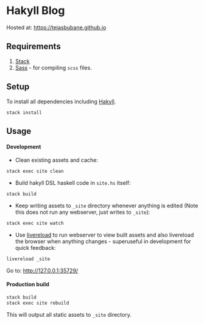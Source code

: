 # Hakyll Blog

Hosted at: https://tejasbubane.github.io

## Requirements

1. [Stack](https://docs.haskellstack.org/en/stable/README/)
1. [Sass](https://sass-lang.com/install) - for compiling `scss` files.

## Setup

To install all dependencies including [Hakyll](https://jaspervdj.be/hakyll/).
```
stack install
```

## Usage

#### Development

* Clean existing assets and cache:

```sh
stack exec site clean
```

* Build hakyll DSL haskell code in `site.hs` itself:

```sh
stack build
```

* Keep writing assets to `_site` directory whenever anything is edited (Note this does not run any webserver, just writes to `_site`):

```sh
stack exec site watch
```

* Use [livereload](https://www.npmjs.com/package/livereload) to run webserver to view
  built assets and also livereload the browser when anything changes - superuseful in
  development for quick feedback:

```sh
livereload _site
```

Go to: http://127.0.0.1:35729/


#### Production build

```sh
stack build
stack exec site rebuild
```

This will output all static assets to `_site` directory.
